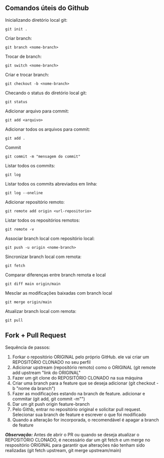 ## Comandos úteis do Github

Inicializando diretório local git:

    git init .

Criar branch:

    git branch <nome-branch>
Trocar de branch:

    git switch <nome-branch>
Criar e trocar branch:

    git checkout -b <nome-branch>
Checando o status do diretório local git:

    git status
Adicionar arquivo para commit:

    git add <arquivo>
Adicionar todos os arquivos para commit:

    git add .
Commit

    git commit -m "mensagem do commit"
Listar todos os commits:

    git log
Listar todos os commits abreviados em linha:

    git log --oneline
Adicionar repositório remoto:

    git remote add origin <url-repositorio>
Listar todos os repositórios remotos:

    git remote -v
Associar branch local com repositório local:

    git push -u origin <nome-branch>
Sincronizar branch local com remota:

    git fetch

Comparar diferenças entre branch remota e local

    git diff main origin/main

Mesclar as modificações baixadas com branch local

    git merge origin/main

Atualizar branch local com remota:

    git pull


## Fork + Pull Request

Sequência de passos:

1) Forkar o repositório ORIGINAL pelo próprio GitHub. ele vai criar um REPOSITÓRIO CLONADO no seu perfil
2) Adicionar upstream (repositório remoto) como o ORIGINAL (git remote add upstream "link do ORIGINAL"
3) Fazer um git clone do  REPOSITÓRIO CLONADO na sua máquina
4) Criar uma branch para a feature que se deseja adicionar (git checkout -b "nome da branch")
5) Fazer as modificações estando na branch de feature. adicionar e commitar (git add, git commit -m"")
6)  Dar um git push origin feature-branch
7) Pelo Githb, entrar no repositório original e solicitar pull request. Selecionar sua branch de feature e escrever o que foi modificado
8) Quando a alteração for incorporada, o recomendável é apagar a branch de feature


***Observação:*** Antes de abrir o PR ou quando se deseja atualizar o  REPOSITÓRIO CLONADO, é necessário dar um git fetch e um merge no respositório ORIGINAL para garantir que alterações não tenham sido realizadas (git fetch upstream, git merge upstream/main)